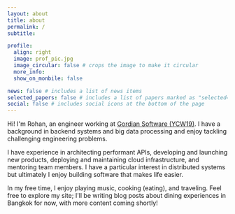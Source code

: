 ```yaml
---
layout: about
title: about
permalink: /
subtitle:

profile:
  align: right
  image: prof_pic.jpg
  image_circular: false # crops the image to make it circular
  more_info:
  show_on_monbile: false

news: false # includes a list of news items
selected_papers: false # includes a list of papers marked as "selected={true}"
social: false # includes social icons at the bottom of the page
---
```

Hi! I'm Rohan, an engineer working at [Gordian Software (YCW19)](https://www.gordiansoftware.com/). I have a background in backend systems and big data processing and enjoy tackling challenging engineering problems.

I have experience in architecting performant APIs, developing and launching new products, deploying and maintaining cloud infrastructure, and mentoring team members. I have a particular interest in distributed systems but ultimately I enjoy building software that makes life easier.

In my free time, I enjoy playing music, cooking (eating), and traveling. Feel free to explore my site; I'll be writing blog posts about dining experiences in Bangkok for now, with more content coming shortly!
